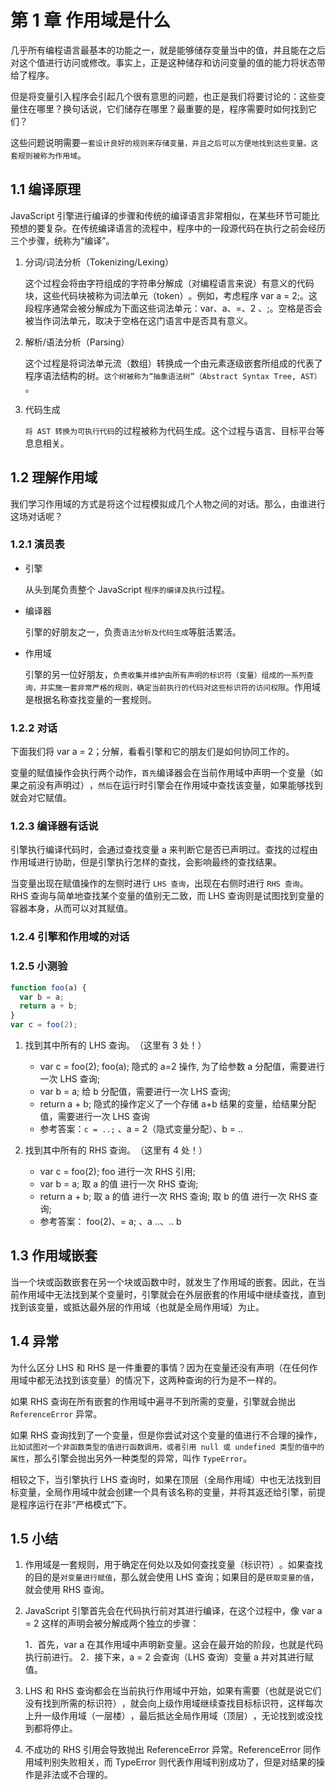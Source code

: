 # 第 1 章 作用域是什么

几乎所有编程语言最基本的功能之一，就是能够储存变量当中的值，并且能在之后对这个值进行访问或修改。事实上，正是这种储存和访问变量的值的能力将状态带给了程序。

但是将变量引入程序会引起几个很有意思的问题，也正是我们将要讨论的：这些变量住在哪里？换句话说，它们储存在哪里？最重要的是，程序需要时如何找到它们？

这些问题说明需要`一套设计良好的规则来存储变量，并且之后可以方便地找到这些变量。这套规则被称为作用域`。

## 1.1 编译原理

JavaScript 引擎进行编译的步骤和传统的编译语言非常相似，在某些环节可能比预想的要复杂。在传统编译语言的流程中，程序中的一段源代码在执行之前会经历三个步骤，统称为“编译”​。

1. 分词/词法分析（Tokenizing/Lexing）

   这个过程会将由字符组成的字符串分解成（对编程语言来说）有意义的代码块，这些代码块被称为词法单元（token）​。例如，考虑程序 var a = 2;。这段程序通常会被分解成为下面这些词法单元：var、a、=、2 、;。空格是否会被当作词法单元，取决于空格在这门语言中是否具有意义。

2. 解析/语法分析（Parsing）

   这个过程是将词法单元流（数组）转换成一个由元素逐级嵌套所组成的代表了程序语法结构的树。`这个树被称为“抽象语法树”​（Abstract Syntax Tree, AST）`​。

3. 代码生成

   `将 AST 转换为可执行代码`的过程被称为代码生成。这个过程与语言、目标平台等息息相关。

## 1.2 理解作用域

我们学习作用域的方式是将这个过程模拟成几个人物之间的对话。那么，由谁进行这场对话呢？

### 1.2.1 演员表

- 引擎

  从头到尾负责整个 JavaScript `程序的编译及执行`过程。

- 编译器

  引擎的好朋友之一，负责`语法分析及代码生成`等脏活累活。

- 作用域

  引擎的另一位好朋友，`负责收集并维护由所有声明的标识符（变量）组成的一系列查询，并实施一套非常严格的规则，确定当前执行的代码对这些标识符的访问权限`。作用域是根据名称查找变量的一套规则。

### 1.2.2 对话

下面我们将 var a = 2；分解，看看引擎和它的朋友们是如何协同工作的。

变量的赋值操作会执行两个动作，`首先`编译器会在当前作用域中声明一个变量（如果之前没有声明过）​，`然后`在运行时引擎会在作用域中查找该变量，如果能够找到就会对它赋值。

### 1.2.3 编译器有话说

引擎执行编译代码时，会通过查找变量 a 来判断它是否已声明过。查找的过程由作用域进行协助，但是引擎执行怎样的查找，会影响最终的查找结果。

当变量出现在赋值操作的左侧时进行 `LHS 查询`，出现在右侧时进行 `RHS 查询`。RHS 查询与简单地查找某个变量的值别无二致，而 LHS 查询则是试图找到变量的容器本身，从而可以对其赋值。

### 1.2.4 引擎和作用域的对话

### 1.2.5 小测验

```js
function foo(a) {
  var b = a;
  return a + b;
}
var c = foo(2);
```

1.  找到其中所有的 LHS 查询。​（这里有 3 处！）

    - var c = foo(2); foo(a); 隐式的 a=2 操作, 为了给参数 a 分配值，需要进行一次 LHS 查询;
    - var b = a; 给 b 分配值，需要进行一次 LHS 查询;
    - return a + b; 隐式的操作定义了一个存储 a+b 结果的变量，给结果分配值，需要进行一次 LHS 查询
    - 参考答案：`c = ..;` 、a = 2（隐式变量分配）、b = ..

2.  找到其中所有的 RHS 查询。​（这里有 4 处！）

    - var c = foo(2); foo 进行一次 RHS 引用;
    - var b = a; 取 a 的值 进行一次 RHS 查询;
    - return a + b; 取 a 的值 进行一次 RHS 查询; 取 b 的值 进行一次 RHS 查询;
    - 参考答案： foo(2)、= a; 、a ..、.. b

## 1.3 作用域嵌套

当一个块或函数嵌套在另一个块或函数中时，就发生了作用域的嵌套。因此，在当前作用域中无法找到某个变量时，引擎就会在外层嵌套的作用域中继续查找，直到找到该变量，或抵达最外层的作用域（也就是全局作用域）为止。

## 1.4 异常

为什么区分 LHS 和 RHS 是一件重要的事情？因为在变量还没有声明（在任何作用域中都无法找到该变量）的情况下，这两种查询的行为是不一样的。

如果 RHS 查询在所有嵌套的作用域中遍寻不到所需的变量，引擎就会抛出 `ReferenceError` 异常。

如果 RHS 查询找到了一个变量，但是你尝试对这个变量的值进行不合理的操作，`比如试图对一个非函数类型的值进行函数调用，或者引用 null 或 undefined 类型的值中的属性`，那么引擎会抛出另外一种类型的异常，叫作 `TypeError`。

相较之下，当引擎执行 LHS 查询时，如果在顶层（全局作用域）中也无法找到目标变量，全局作用域中就会创建一个具有该名称的变量，并将其返还给引擎，前提是程序运行在非“严格模式”下。

## 1.5 小结

1. 作用域是一套规则，用于确定在何处以及如何查找变量（标识符）​。如果查找的目的是`对变量进行赋值`，那么就会使用 LHS 查询；如果目的是`获取变量的值`，就会使用 RHS 查询。

2. JavaScript 引擎首先会在代码执行前对其进行编译，在这个过程中，像 var a = 2 这样的声明会被分解成两个独立的步骤：

   1．首先，var a 在其作用域中声明新变量。这会在最开始的阶段，也就是代码执行前进行。
   2．接下来，a = 2 会查询（LHS 查询）变量 a 并对其进行赋值。

3. LHS 和 RHS 查询都会在当前执行作用域中开始，如果有需要（也就是说它们没有找到所需的标识符）​，就会向上级作用域继续查找目标标识符，这样每次上升一级作用域（一层楼）​，最后抵达全局作用域（顶层）​，无论找到或没找到都将停止。
4. 不成功的 RHS 引用会导致抛出 ReferenceError 异常。ReferenceError 同作用域判别失败相关，而 TypeError 则代表作用域判别成功了，但是对结果的操作是非法或不合理的。
